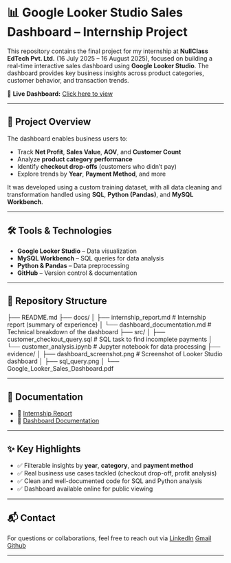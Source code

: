 # 📊 Google Looker Studio Sales Dashboard – Internship Project

This repository contains the final project for my internship at **NullClass EdTech Pvt. Ltd.** (16 July 2025 – 16 August 2025), focused on building a real-time interactive sales dashboard using **Google Looker Studio**. The dashboard provides key business insights across product categories, customer behavior, and transaction trends.

🔗 **Live Dashboard:** [Click here to view](https://lookerstudio.google.com/s/hNlcRJtDlZU)

---

## 🚀 Project Overview

The dashboard enables business users to:
- Track **Net Profit**, **Sales Value**, **AOV**, and **Customer Count**
- Analyze **product category performance**
- Identify **checkout drop-offs** (customers who didn’t pay)
- Explore trends by **Year**, **Payment Method**, and more

It was developed using a custom training dataset, with all data cleaning and transformation handled using **SQL**, **Python (Pandas)**, and **MySQL Workbench**.

---

## 🛠 Tools & Technologies

- **Google Looker Studio** – Data visualization
- **MySQL Workbench** – SQL queries for data analysis
- **Python & Pandas** – Data preprocessing
- **GitHub** – Version control & documentation

---

## 📂 Repository Structure
├── README.md
├── docs/
│ ├── internship_report.md # Internship report (summary of experience)
│ └── dashboard_documentation.md # Technical breakdown of the dashboard
├── src/
│ ├── customer_checkout_query.sql # SQL task to find incomplete payments
│ └── customer_analysis.ipynb # Jupyter notebook for data processing
├── evidence/
│ ├── dashboard_screenshot.png # Screenshot of Looker Studio dashboard
│ ├── sql_query.png
│ └── Google_Looker_Sales_Dashboard.pdf

---

## 📄 Documentation

- 📘 [Internship Report](docs/internship_report.md)
- 📗 [Dashboard Documentation](docs/dashboard_documentation.md)

---

## ✨ Key Highlights

- ✅ Filterable insights by **year**, **category**, and **payment method**
- ✅ Real business use cases tackled (checkout drop-off, profit analysis)
- ✅ Clean and well-documented code for SQL and Python analysis
- ✅ Dashboard available online for public viewing

---

## 📬 Contact

For questions or collaborations, feel free to reach out via [LinkedIn](https://www.linkedin.com/in/rayan-rahman-xt67/)
                                                            [Gmail](rayan.rahman23@mmit.edu.in)
                                                            [Github]() 



---

